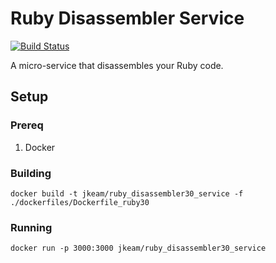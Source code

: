 # Ruby Disassembler Service
[![Build Status](https://travis-ci.org/jkeam/ruby_disassembler_service.svg?branch=master)](https://travis-ci.org/jkeam/ruby_disassembler_service)

A micro-service that disassembles your Ruby code.

## Setup

### Prereq
1.  Docker

### Building
```
docker build -t jkeam/ruby_disassembler30_service -f ./dockerfiles/Dockerfile_ruby30
```

### Running
```
docker run -p 3000:3000 jkeam/ruby_disassembler30_service
```
